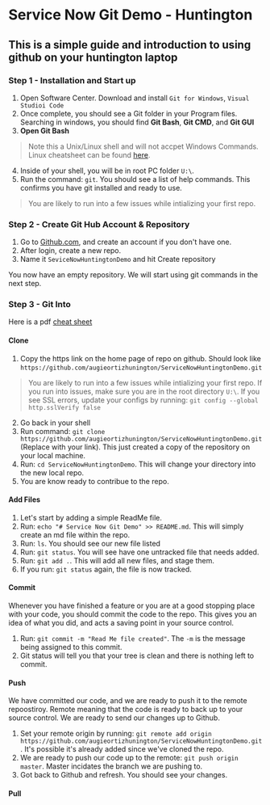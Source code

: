 # Service Now Git Demo - Huntington

## This is a simple guide and introduction to using github on your huntington laptop

### Step 1 - Installation and Start up

1. Open Software Center. Download and install `Git for Windows`, `Visual Studioi Code`
2. Once complete, you should see a Git folder in your Program files. Searching in windows, you should find **Git Bash**, **Git CMD**, and **Git GUI**
3. **Open Git Bash**

> Note this a Unix/Linux shell and will not accpet Windows Commands. Linux cheatsheet can be found [here](http://cheatsheetworld.com/programming/unix-linux-cheat-sheet/).

4. Inside of your shell, you will be in root PC folder `U:\`. 
5. Run the command: ```git```. You should see a list of help commands. This confirms you have git installed and ready to use.

> You are likely to run into a few issues while intializing your first repo.

### Step 2 - Create Git Hub Account & Repository

1. Go to [Github.com](https://github.com), and create an account if you don't have one.
2. After login, create a new repo. 
3. Name it `SeviceNowHuntingtonDemo` and hit Create repository

You now have an empty repository. We will start using git commands in the next step.

### Step 3 - Git Into

Here is a pdf [cheat sheet](https://github.github.com/training-kit/downloads/github-git-cheat-sheet.pdf)

#### Clone 

1. Copy the https link on the home page of repo on github. Should look like `https://github.com/augieortizhunington/ServiceNowHuntingtonDemo.git`

> You are likely to run into a few issues while intializing your first repo. If you run into issues, make sure you are in the root directory `U:\`. If you see SSL errors, update your configs by running: ```git config --global http.sslVerify false```

2. Go back in your shell
3. Run command: ```git clone https://github.com/augieortizhunington/ServiceNowHuntingtonDemo.git``` (Replace with your link). This just created a copy of the repository on your local machine.
4. Run: ```cd ServiceNowHuntingtonDemo```. This will change your directory into the new local repo.
5. You are know ready to contribue to the repo.

#### Add Files

1. Let's start by adding a simple ReadMe file.
2. Run: ```echo "# Service Now Git Demo" >> README.md```. This will simply create an md file within the repo.
3. Run: ```ls```. You should see our new file listed
4. Run: ```git status```. You will see have one untracked file that needs added.
5. Run: ```git add .```. This will add all new files, and stage them.
6. If you run: ```git status``` again, the file is now tracked.

#### Commit

Whenever you have finished a feature or you are at a good stopping place with your code, you should commit the code to the repo. This gives you an idea of what you did, and acts a saving point in your source control.

1. Run: ```git commit -m "Read Me file created"```. The  `-m` is the message being assigned to this commit. 
2. Git status will tell you that your tree is clean and there is nothing left to commit.

#### Push

We have committed our code, and we are ready to push it to the remote repoostiroy. Remote meaning that the code is ready to back up to your source control. We are ready to send our changes up to Github.

1. Set your remote origin by running: ```git remote add origin https://github.com/augieortizhunington/ServiceNowHuntingtonDemo.git```. It's possible it's already added since we've cloned the repo.
2. We are ready to push our code up to the remote: ```git push origin master```. Master incidates the branch we are pushing to.
3. Got back to Github and refresh. You should see your changes.

#### Pull










